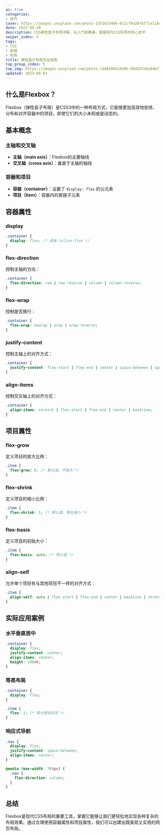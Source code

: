 ```yaml
---
ai: true
categories:
- 技巧
cover: https://images.unsplash.com/photo-1551033406-611cf9a28f67?ixlib=rb-4.0.3&auto=format&fit=crop&w=2067&q=80
date: 2023-05-20
description: CSS弹性盒子布局详解，从入门到精通，掌握现代CSS布局的核心技术
swiper_index: 5
tags:
- CSS
- 前端
- 布局
title: 弹性盒子布局完全指南
top_group_index: 5
top_img: https://images.unsplash.com/photo-1488590528505-98d2b5aba04b?ixlib=rb-4.0.3&auto=format&fit=crop&w=2070&q=80
updated: 2023-08-01
---
```


## 什么是Flexbox？

Flexbox（弹性盒子布局）是CSS3中的一种布局方式，它能够更加高效地安排、分布和对齐容器中的项目，即使它们的大小未知或是动态的。

## 基本概念

### 主轴和交叉轴

- **主轴（main axis）**：Flexbox的主要轴线
- **交叉轴（cross axis）**：垂直于主轴的轴线

### 容器和项目

- **容器（container）**：设置了 `display: flex` 的父元素
- **项目（item）**：容器内的直接子元素

## 容器属性

### display

```css
.container {
  display: flex; /* 或者 inline-flex */
}
```

### flex-direction

控制主轴的方向：

```css
.container {
  flex-direction: row | row-reverse | column | column-reverse;
}
```

### flex-wrap

控制是否换行：

```css
.container {
  flex-wrap: nowrap | wrap | wrap-reverse;
}
```

### justify-content

控制主轴上的对齐方式：

```css
.container {
  justify-content: flex-start | flex-end | center | space-between | space-around | space-evenly;
}
```

### align-items

控制交叉轴上的对齐方式：

```css
.container {
  align-items: stretch | flex-start | flex-end | center | baseline;
}
```

## 项目属性

### flex-grow

定义项目的放大比例：

```css
.item {
  flex-grow: 0; /* 默认值，不放大 */
}
```

### flex-shrink

定义项目的缩小比例：

```css
.item {
  flex-shrink: 1; /* 默认值，等比缩小 */
}
```

### flex-basis

定义项目的初始大小：

```css
.item {
  flex-basis: auto; /* 默认值 */
}
```

### align-self

允许单个项目有与其他项目不一样的对齐方式：

```css
.item {
  align-self: auto | flex-start | flex-end | center | baseline | stretch;
}
```

## 实际应用案例

### 水平垂直居中

```css
.container {
  display: flex;
  justify-content: center;
  align-items: center;
  height: 100vh;
}
```

### 等高布局

```css
.container {
  display: flex;
}

.item {
  flex: 1; /* 等分剩余空间 */
}
```

### 响应式导航

```css
.nav {
  display: flex;
  justify-content: space-between;
  align-items: center;
}

@media (max-width: 768px) {
  .nav {
    flex-direction: column;
  }
}
```

## 总结

Flexbox是现代CSS布局的重要工具，掌握它能够让我们更轻松地实现各种复杂的布局效果。通过合理使用容器属性和项目属性，我们可以创建出既美观又实用的网页布局。
